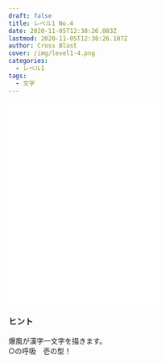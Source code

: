 ```yaml
---
draft: false
title: レベル1 No.4
date: 2020-11-05T12:38:26.083Z
lastmod: 2020-11-05T12:38:26.107Z
author: Cross Blast
cover: /img/level1-4.png
categories:
  - レベル1
tags:
  - 文字
---
```

<p><iframe style="height: 400px;" src="//fervent-lumiere-0e0ee3.netlify.app/#/blast/level1-4/ja/level1-3/level1-5" frameborder="0" scrolling="no" allowfullscreen=""></iframe></p>

### ヒント

爆風が漢字一文字を描きます。\
○の呼吸　壱の型！